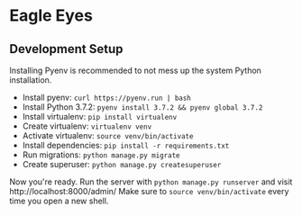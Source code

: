 # Eagle Eyes

## Development Setup

Installing Pyenv is recommended to not mess up the system Python installation.

- Install pyenv: `curl https://pyenv.run | bash`
- Install Python 3.7.2: `pyenv install 3.7.2 && pyenv global 3.7.2`
- Install virtualenv: `pip install virtualenv`
- Create virtualenv: `virtualenv venv`
- Activate virtualenv: `source venv/bin/activate`
- Install dependencies: `pip install -r requirements.txt`
- Run migrations: `python manage.py migrate`
- Create superuser: `python manage.py createsuperuser`

Now you're ready. Run the server with `python manage.py runserver` and visit http://localhost:8000/admin/
Make sure to `source venv/bin/activate` every time you open a new shell.
